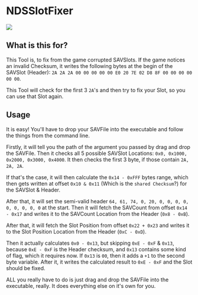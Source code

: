 # NDSSlotFixer

![](https://github.com/Universal-Team/Sim2Editor/blob/External-Tools/NDSSlotFixer/Screenshot.png)

## What is this for?
This Tool is, to fix from the game corrupted SAVSlots. If the game notices an invalid Checksum, it writes the following bytes at the begin of the SAVSlot (Header): `2A 2A 2A 00 00 00 00 00 E0 20 7E 02 D8 8F 00 00 00 00 00 00`.

This Tool will check for the first 3 `2A`'s and then try to fix your Slot, so you can use that Slot again.

## Usage
It is easy! You'll have to drop your SAVFile into the executable and follow the things from the command line.

Firstly, it will tell you the path of the argument you passed by drag and drop the SAVFile. Then it checks all 5 possible SAVSlot Locations: `0x0, 0x1000, 0x2000, 0x3000, 0x4000`. It then checks the first 3 byte, if those contain `2A, 2A, 2A`.

If that's the case, it will then calculate the `0x14 - 0xFFF` bytes range, which then gets written at offset `0x10 & 0x11` (Which is the `shared Checksum`?) for the SAVSlot & Header.

After that, it will set the semi-valid header `64, 61, 74, 0, 20, 0, 0, 0, 0, 0, 0, 0, 0, 0` at the start. Then it will fetch the SAVCount from offset `0x14 - 0x17` and writes it to the SAVCount Location from the Header (`0x8 - 0xB`).

After that, it will fetch the Slot Position from offset `0x22 + 0x23` and writes it to the Slot Position Location from the Header (`0xC - 0xD`).

Then it actually calculates `0x0 - 0x13`, but skipping `0xE - 0xF` & `0x13`, because `0xE - 0xF` is the Header checksum, and `0x13` contains some kind of flag, which it requires now. If `0x13` is `00`, then it adds a `+1` to the second byte variable. After it, it writes the calculated result to `0xE - 0xF` and the Slot should be fixed.

ALL you really have to do is just drag and drop the SAVFile into the executable, really. It does everything else on it's own for you.